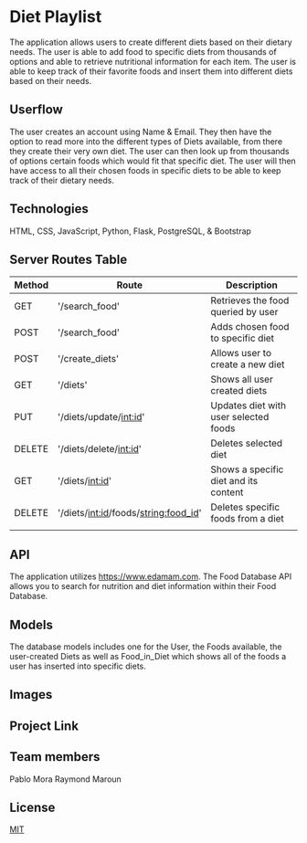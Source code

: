 
# Diet Playlist

The application allows users to create different diets based on their dietary needs. The user is able to add food to specific diets from thousands of options and able to retrieve nutritional information for each item. The user is able to keep track of their favorite foods and insert them into different diets based on their needs.

## Userflow

The user creates an account using Name & Email. They then have the option to read more into the different types of Diets available, from there they create their very own diet. The user can then look up from thousands of options certain foods which would fit that specific diet. The user will then have access to all their chosen foods in specific diets to be able to keep track of their dietary needs. 

## Technologies

HTML, CSS, JavaScript, Python, Flask, PostgreSQL, & Bootstrap 

## Server Routes Table

| Method | Route                                    | Description                           |
|--------|------------------------------------------|---------------------------------------|
| GET    | '/search_food'                           | Retrieves the food queried by user    |
| POST   | '/search_food'                           | Adds chosen food to specific diet     |
| POST   | '/create_diets'                          | Allows user to create a new diet      |
| GET    | '/diets'                                 | Shows all user created diets          |
| PUT    | '/diets/update/<int:id>'                 | Updates diet with user selected foods |
| DELETE | '/diets/delete/<int:id>'                 | Deletes selected diet                 |
| GET    | '/diets/<int:id>'                        | Shows a specific diet and its content |
| DELETE | '/diets/<int:id>/foods/<string:food_id>' | Deletes specific foods from a diet    |
|        |                                          |                                       |

## API

The application utilizes https://www.edamam.com. The Food Database API allows you to search for nutrition and diet information within their Food Database.

## Models

The database models includes one for the User, the Foods available, the user-created Diets as well as Food_in_Diet which shows all of the foods a user has inserted into specific diets. 

## Images


## Project Link


## Team members
Pablo Mora
Raymond Maroun



## License

[MIT](https://choosealicense.com/licenses/mit/)
